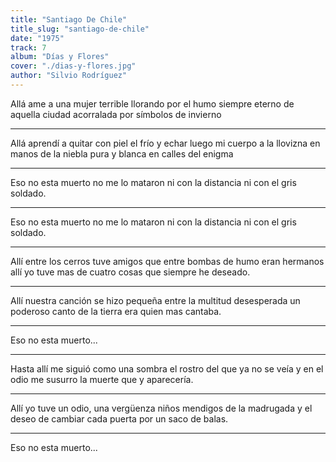 ```yaml
---
title: "Santiago De Chile"
title_slug: "santiago-de-chile"
date: "1975"
track: 7
album: "Días y Flores"
cover: "./dias-y-flores.jpg"
author: "Silvio Rodríguez"
---
```


Allá ame a una mujer terrible
llorando por el humo siempre eterno
de aquella ciudad acorralada
por símbolos de invierno

---

Allá aprendí a quitar con piel el frío y echar luego mi cuerpo a la llovizna
en manos de la niebla pura y blanca en calles del enigma

---

Eso no esta muerto
no me lo mataron
ni con la distancia
ni con el gris soldado.

---

Eso no esta muerto
no me lo mataron
ni con la distancia
ni con el gris soldado.

---

Allí entre los cerros tuve amigos que entre bombas de humo eran hermanos
allí yo tuve mas de cuatro cosas que siempre he deseado.

---

Allí nuestra canción se hizo pequeña entre la multitud desesperada
un poderoso canto de la tierra era quien mas cantaba.

---

Eso no esta muerto...

---

Hasta allí me siguió como una sombra el rostro del que ya no se veía
y en el odio me susurro la muerte que y aparecería.

---

Allí yo tuve un odio, una vergüenza niños mendigos de la madrugada
y el deseo de cambiar cada puerta por un saco de balas.

---

Eso no esta muerto...
